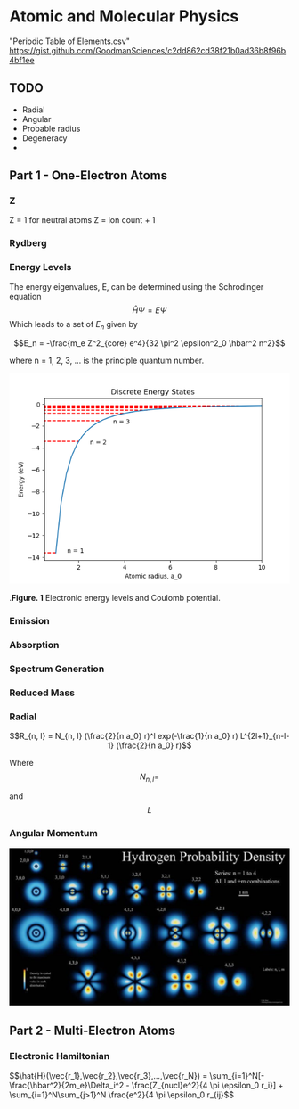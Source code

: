 # Atomic and Molecular Physics

"Periodic Table of Elements.csv" https://gist.github.com/GoodmanSciences/c2dd862cd38f21b0ad36b8f96b4bf1ee

## TODO

 - Radial
 - Angular
 - Probable radius
 - Degeneracy
 - 


## Part 1 - One-Electron Atoms

### Z

Z = 1 for neutral atoms
Z = ion count + 1

### Rydberg 


### Energy Levels

The energy eigenvalues, E, can be determined using the Schrodinger equation $$\hat{H} \Psi = E \Psi$$ Which leads to a set of $E_n$ given by

$$E_n = -\frac{m_e Z^2_{core} e^4}{32 \pi^2 \epsilon^2_0 \hbar^2 n^2}$$

where n = 1, 2, 3, ... is the principle quantum number.

![img_2.png](img/img_2.png)

.**Figure. 1** Electronic energy levels and Coulomb potential.



### Emission


### Absorption


### Spectrum Generation


### Reduced Mass



### Radial

$$R_{n, l} = N_{n, l} (\frac{2}{n a_0} r)^l exp(-\frac{1}{n a_0} r) L^{2l+1}_{n-l-1} (\frac{2}{n a_0} r)$$

Where $$N_{n, l} = $$

and $$L $$

### Angular Momentum



![img_3.png](img/img_3.png)

## Part 2 - Multi-Electron Atoms

### Electronic Hamiltonian

$$\hat{H}(\vec{r_1},\vec{r_2},\vec{r_3},...,\vec{r_N}) = \sum_{i=1}^N[-\frac{\hbar^2}{2m_e}\Delta_i^2 - \frac{Z_{nucl}e^2}{4 \pi \epsilon_0 r_i}] + \sum_{i=1}^N\sum_{j>1}^N \frac{e^2}{4 \pi \epsilon_0 r_{ij}$$


